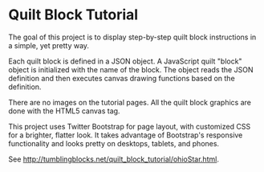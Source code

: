 <h1>Quilt Block Tutorial</h1>

<p>The goal of this project is to display step-by-step quilt block instructions in a simple, yet pretty way.</p>

<p>Each quilt block is defined in a JSON object.  A JavaScript quilt "block" object is initialized with the name of the block.  The object reads the JSON definition and then executes canvas drawing functions based on the definition.</p>

<p>There are no images on the tutorial pages.  All the quilt block graphics are done with the HTML5 canvas tag.</p>

<p>This project uses Twitter Bootstrap for page layout, with customized CSS for a brighter, flatter look.  It takes advantage of Bootstrap's responsive functionality and looks pretty on desktops, tablets, and phones.</p>

<p>See <a href="http://tumblingblocks.net/quilt_block_tutorial/ohioStar.html">http://tumblingblocks.net/quilt_block_tutorial/ohioStar.html</a>.